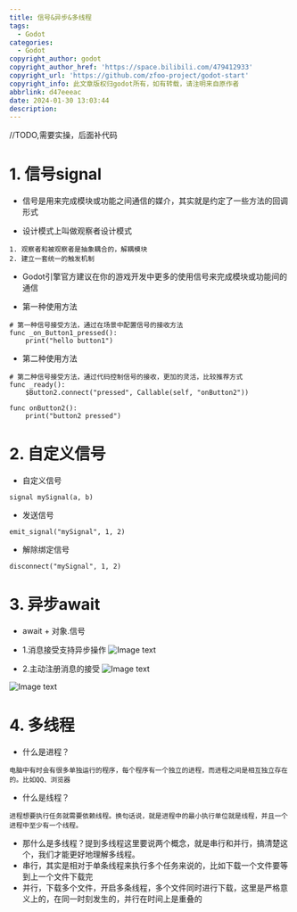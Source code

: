 ```yaml
---
title: 信号&异步&多线程
tags:
  - Godot
categories:
  - Godot
copyright_author: godot
copyright_author_href: 'https://space.bilibili.com/479412933'
copyright_url: 'https://github.com/zfoo-project/godot-start'
copyright_info: 此文章版权归godot所有，如有转载，请注明来自原作者
abbrlink: d47eeeac
date: 2024-01-30 13:03:44
description:
---
```


//TODO,需要实操，后面补代码

# 1. 信号signal

- 信号是用来完成模块或功能之间通信的媒介，其实就是约定了一些方法的回调形式

- 设计模式上叫做观察者设计模式

```
1. 观察者和被观察者是抽象耦合的，解耦模块 
2. 建立一套统一的触发机制
```

- Godot引擎官方建议在你的游戏开发中更多的使用信号来完成模块或功能间的通信

- 第一种使用方法

```
# 第一种信号接受方法，通过在场景中配置信号的接收方法
func _on_Button1_pressed():
	print("hello button1")
```

- 第二种使用方法

```
# 第二种信号接受方法，通过代码控制信号的接收，更加的灵活，比较推荐方式
func _ready():
	$Button2.connect("pressed", Callable(self, "onButton2"))
	
func onButton2():
	print("button2 pressed")
```

# 2. 自定义信号

- 自定义信号

```
signal mySignal(a, b)
```

- 发送信号

```
emit_signal("mySignal", 1, 2)
```

- 解除绑定信号

```
disconnect("mySignal", 1, 2)
```

# 3. 异步await

- await + 对象.信号

- 1.消息接受支持异步操作
  ![Image text](http://cdn.this0.com/blog/img/img.png)

- 2.主动注册消息的接受
  ![Image text](http://cdn.this0.com/blog/img/img_1.png)

![Image text](http://cdn.this0.com/blog/img/img_2.png)

# 4. 多线程

- 什么是进程？

```
电脑中有时会有很多单独运行的程序，每个程序有一个独立的进程，而进程之间是相互独立存在的。比如QQ、浏览器
```

- 什么是线程？

```
进程想要执行任务就需要依赖线程。换句话说，就是进程中的最小执行单位就是线程，并且一个进程中至少有一个线程。
```

- 那什么是多线程？提到多线程这里要说两个概念，就是串行和并行，搞清楚这个，我们才能更好地理解多线程。
- 串行，其实是相对于单条线程来执行多个任务来说的，比如下载一个文件要等到上一个文件下载完
- 并行，下载多个文件，开启多条线程，多个文件同时进行下载，这里是严格意义上的，在同一时刻发生的，并行在时间上是重叠的
